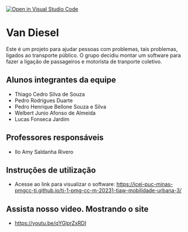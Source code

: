 [![Open in Visual Studio Code](https://classroom.github.com/assets/open-in-vscode-718a45dd9cf7e7f842a935f5ebbe5719a5e09af4491e668f4dbf3b35d5cca122.svg)](https://classroom.github.com/online_ide?assignment_repo_id=10811743&assignment_repo_type=AssignmentRepo)
# Van Diesel

Este é um projeto para ajudar pessoas com problemas, tais problemas, ligados ao transporte público. 
O grupo decidiu montar um software para fazer a ligação de passageiros e motorista de tranporte coletivo.

## Alunos integrantes da equipe

* Thiago Cedro Silva de Souza
* Pedro Rodrigues Duarte
* Pedro Henrique Bellone Souza e Silva
* Welbert Junio Afonso de Almeida 
* Lucas Fonseca Jardim

## Professores responsáveis

* Ilo Amy Saldanha Rivero

## Instruções de utilização

* Acesse ao link para visualizar o software: https://icei-puc-minas-pmgcc-ti.github.io/ti-1-pmg-cc-m-20231-tiaw-mobilidade-urbana-3/

## Assista nosso video. Mostrando o site

* https://youtu.be/qYGlprZxRDI

